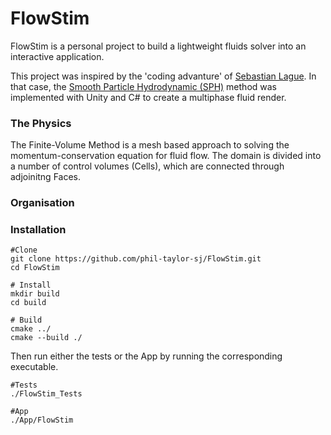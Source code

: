 # FlowStim

FlowStim is a personal project to build a lightweight fluids solver into an interactive application.

This project was inspired by the 'coding advanture' of [Sebastian Lague](https://www.youtube.com/watch?v=rSKMYc1CQHE). In that case, the [Smooth Particle Hydrodynamic (SPH)](https://en.wikipedia.org/wiki/Smoothed-particle_hydrodynamics) method was implemented with Unity and C# to create a multiphase fluid render.


### The Physics

The Finite-Volume Method is a mesh based approach to solving the momentum-conservation equation for fluid flow. The domain is divided into a number of control volumes (Cells), which are connected through adjoinitng Faces. 

### Organisation



### Installation

```
#Clone
git clone https://github.com/phil-taylor-sj/FlowStim.git
cd FlowStim

# Install
mkdir build
cd build

# Build
cmake ../
cmake --build ./
```

Then run either the tests or the App by running the corresponding executable.
```
#Tests
./FlowStim_Tests

#App
./App/FlowStim
```
